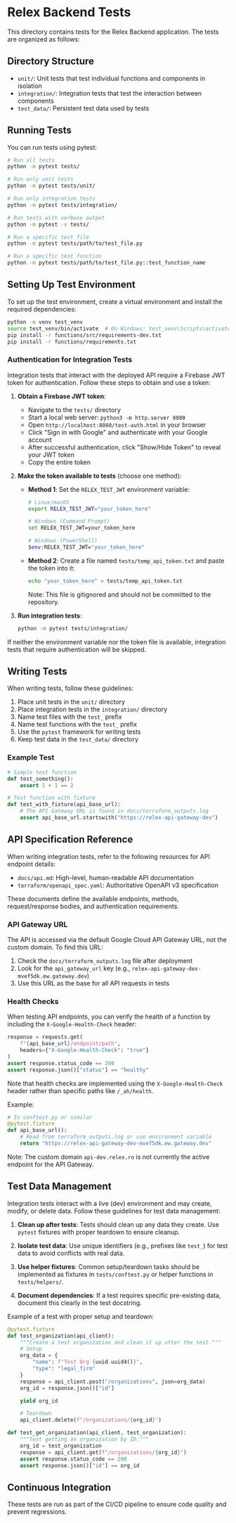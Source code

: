 # Relex Backend Tests

This directory contains tests for the Relex Backend application. The tests are organized as follows:

## Directory Structure

- `unit/`: Unit tests that test individual functions and components in isolation
- `integration/`: Integration tests that test the interaction between components
- `test_data/`: Persistent test data used by tests

## Running Tests

You can run tests using pytest:

```bash
# Run all tests
python -m pytest tests/

# Run only unit tests
python -m pytest tests/unit/

# Run only integration tests
python -m pytest tests/integration/

# Run tests with verbose output
python -m pytest -v tests/

# Run a specific test file
python -m pytest tests/path/to/test_file.py

# Run a specific test function
python -m pytest tests/path/to/test_file.py::test_function_name
```

## Setting Up Test Environment

To set up the test environment, create a virtual environment and install the required dependencies:

```bash
python -m venv test_venv
source test_venv/bin/activate  # On Windows: test_venv\Scripts\activate
pip install -r functions/src/requirements-dev.txt
pip install -r functions/requirements.txt
```

### Authentication for Integration Tests

Integration tests that interact with the deployed API require a Firebase JWT token for authentication. Follow these steps to obtain and use a token:

1. **Obtain a Firebase JWT token**:
   - Navigate to the `tests/` directory
   - Start a local web server: `python3 -m http.server 8080`
   - Open `http://localhost:8080/test-auth.html` in your browser
   - Click "Sign in with Google" and authenticate with your Google account
   - After successful authentication, click "Show/Hide Token" to reveal your JWT token
   - Copy the entire token

2. **Make the token available to tests** (choose one method):
   - **Method 1**: Set the `RELEX_TEST_JWT` environment variable:
     ```bash
     # Linux/macOS
     export RELEX_TEST_JWT="your_token_here"

     # Windows (Command Prompt)
     set RELEX_TEST_JWT=your_token_here

     # Windows (PowerShell)
     $env:RELEX_TEST_JWT="your_token_here"
     ```

   - **Method 2**: Create a file named `tests/temp_api_token.txt` and paste the token into it:
     ```bash
     echo "your_token_here" > tests/temp_api_token.txt
     ```
     Note: This file is gitignored and should not be committed to the repository.

3. **Run integration tests**:
   ```bash
   python -m pytest tests/integration/
   ```

If neither the environment variable nor the token file is available, integration tests that require authentication will be skipped.

## Writing Tests

When writing tests, follow these guidelines:

1. Place unit tests in the `unit/` directory
2. Place integration tests in the `integration/` directory
3. Name test files with the `test_` prefix
4. Name test functions with the `test_` prefix
5. Use the `pytest` framework for writing tests
6. Keep test data in the `test_data/` directory

### Example Test

```python
# Simple test function
def test_something():
    assert 1 + 1 == 2

# Test function with fixture
def test_with_fixture(api_base_url):
    # The API Gateway URL is found in docs/terraform_outputs.log
    assert api_base_url.startswith("https://relex-api-gateway-dev")
```

## API Specification Reference

When writing integration tests, refer to the following resources for API endpoint details:

- `docs/api.md`: High-level, human-readable API documentation
- `terraform/openapi_spec.yaml`: Authoritative OpenAPI v3 specification

These documents define the available endpoints, methods, request/response bodies, and authentication requirements.

### API Gateway URL

The API is accessed via the default Google Cloud API Gateway URL, not the custom domain. To find this URL:

1. Check the `docs/terraform_outputs.log` file after deployment
2. Look for the `api_gateway_url` key (e.g., `relex-api-gateway-dev-mvef5dk.ew.gateway.dev`)
3. Use this URL as the base for all API requests in tests

### Health Checks

When testing API endpoints, you can verify the health of a function by including the `X-Google-Health-Check` header:

```python
response = requests.get(
    f"{api_base_url}/endpoint/path",
    headers={"X-Google-Health-Check": "true"}
)
assert response.status_code == 200
assert response.json()["status"] == "healthy"
```

Note that health checks are implemented using the `X-Google-Health-Check` header rather than specific paths like `/_ah/health`.

Example:
```python
# In conftest.py or similar
@pytest.fixture
def api_base_url():
    # Read from terraform_outputs.log or use environment variable
    return "https://relex-api-gateway-dev-mvef5dk.ew.gateway.dev"
```

Note: The custom domain `api-dev.relex.ro` is not currently the active endpoint for the API Gateway.

## Test Data Management

Integration tests interact with a live (dev) environment and may create, modify, or delete data. Follow these guidelines for test data management:

1. **Clean up after tests**: Tests should clean up any data they create. Use `pytest` fixtures with proper teardown to ensure cleanup.

2. **Isolate test data**: Use unique identifiers (e.g., prefixes like `test_`) for test data to avoid conflicts with real data.

3. **Use helper fixtures**: Common setup/teardown tasks should be implemented as fixtures in `tests/conftest.py` or helper functions in `tests/helpers/`.

4. **Document dependencies**: If a test requires specific pre-existing data, document this clearly in the test docstring.

Example of a test with proper setup and teardown:

```python
@pytest.fixture
def test_organization(api_client):
    """Create a test organization and clean it up after the test."""
    # Setup
    org_data = {
        "name": f"Test Org {uuid.uuid4()}",
        "type": "legal_firm"
    }
    response = api_client.post("/organizations", json=org_data)
    org_id = response.json()["id"]

    yield org_id

    # Teardown
    api_client.delete(f"/organizations/{org_id}")

def test_get_organization(api_client, test_organization):
    """Test getting an organization by ID."""
    org_id = test_organization
    response = api_client.get(f"/organizations/{org_id}")
    assert response.status_code == 200
    assert response.json()["id"] == org_id
```

## Continuous Integration

These tests are run as part of the CI/CD pipeline to ensure code quality and prevent regressions.
